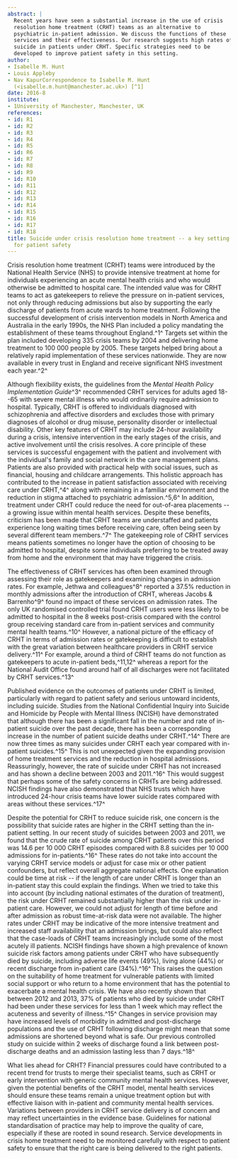 ```yaml
---
abstract: |
  Recent years have seen a substantial increase in the use of crisis
  resolution home treatment (CRHT) teams as an alternative to
  psychiatric in-patient admission. We discuss the functions of these
  services and their effectiveness. Our research suggests high rates of
  suicide in patients under CRHT. Specific strategies need to be
  developed to improve patient safety in this setting.
author:
- Isabelle M. Hunt
- Louis Appleby
- Nav KapurCorrespondence to Isabelle M. Hunt
  (<isabelle.m.hunt@manchester.ac.uk>) [^1]
date: 2016-8
institute:
- 1University of Manchester, Manchester, UK
references:
- id: R1
- id: R2
- id: R3
- id: R4
- id: R5
- id: R6
- id: R7
- id: R8
- id: R9
- id: R10
- id: R11
- id: R12
- id: R13
- id: R14
- id: R15
- id: R16
- id: R17
- id: R18
title: Suicide under crisis resolution home treatment -- a key setting
  for patient safety
---
```


Crisis resolution home treatment (CRHT) teams were introduced by the
National Health Service (NHS) to provide intensive treatment at home for
individuals experiencing an acute mental health crisis and who would
otherwise be admitted to hospital care. The intended value was for CRHT
teams to act as gatekeepers to relieve the pressure on in-patient
services, not only through reducing admissions but also by supporting
the early discharge of patients from acute wards to home treatment.
Following the successful development of crisis intervention models in
North America and Australia in the early 1990s, the NHS Plan included a
policy mandating the establishment of these teams throughout England.^1^
Targets set within the plan included developing 335 crisis teams by 2004
and delivering home treatment to 100 000 people by 2005. These targets
helped bring about a relatively rapid implementation of these services
nationwide. They are now available in every trust in England and receive
significant NHS investment each year.^2^

Although flexibility exists, the guidelines from the *Mental Health
Policy Implementation Guide*^3^ recommended CRHT services for adults
aged 18--65 with severe mental illness who would ordinarily require
admission to hospital. Typically, CRHT is offered to individuals
diagnosed with schizophrenia and affective disorders and excludes those
with primary diagnoses of alcohol or drug misuse, personality disorder
or intellectual disability. Other key features of CRHT may include
24-hour availability during a crisis, intensive intervention in the
early stages of the crisis, and active involvement until the crisis
resolves. A core principle of these services is successful engagement
with the patient and involvement with the individual\'s family and
social network in the care management plans. Patients are also provided
with practical help with social issues, such as financial, housing and
childcare arrangements. This holistic approach has contributed to the
increase in patient satisfaction associated with receiving care under
CRHT,^4^ along with remaining in a familiar environment and the
reduction in stigma attached to psychiatric admission.^5,6^ In addition,
treatment under CRHT could reduce the need for out-of-area placements --
a growing issue within mental health services. Despite these benefits,
criticism has been made that CRHT teams are understaffed and patients
experience long waiting times before receiving care, often being seen by
several different team members.^7^ The gatekeeping role of CRHT services
means patients sometimes no longer have the option of choosing to be
admitted to hospital, despite some individuals preferring to be treated
away from home and the environment that may have triggered the crisis.

The effectiveness of CRHT services has often been examined through
assessing their role as gatekeepers and examining changes in admission
rates. For example, Jethwa and colleagues^8^ reported a 37.5% reduction
in monthly admissions after the introduction of CRHT, whereas Jacobs &
Barrenho^9^ found no impact of these services on admission rates. The
only UK randomised controlled trial found CRHT users were less likely to
be admitted to hospital in the 8 weeks post-crisis compared with the
control group receiving standard care from in-patient services and
community mental health teams.^10^ However, a national picture of the
efficacy of CRHT in terms of admission rates or gatekeeping is difficult
to establish with the great variation between healthcare providers in
CRHT service delivery.^11^ For example, around a third of CRHT teams do
not function as gatekeepers to acute in-patient beds,^11,12^ whereas a
report for the National Audit Office found around half of all discharges
were not facilitated by CRHT services.^13^

Published evidence on the outcomes of patients under CRHT is limited,
particularly with regard to patient safety and serious untoward
incidents, including suicide. Studies from the National Confidential
Inquiry into Suicide and Homicide by People with Mental Illness (NCISH)
have demonstrated that although there has been a significant fall in the
number and rate of in-patient suicide over the past decade, there has
been a corresponding increase in the number of patient suicide deaths
under CRHT.^14^ There are now three times as many suicides under CRHT
each year compared with in-patient suicides.^15^ This is not unexpected
given the expanding provision of home treatment services and the
reduction in hospital admissions. Reassuringly, however, the rate of
suicide under CRHT has not increased and has shown a decline between
2003 and 2011.^16^ This would suggest that perhaps some of the safety
concerns in CRHTs are being addressed. NCISH findings have also
demonstrated that NHS trusts which have introduced 24-hour crisis teams
have lower suicide rates compared with areas without these services.^17^

Despite the potential for CRHT to reduce suicide risk, one concern is
the possibility that suicide rates are higher in the CRHT setting than
the in-patient setting. In our recent study of suicides between 2003 and
2011, we found that the crude rate of suicide among CRHT patients over
this period was 14.6 per 10 000 CRHT episodes compared with 8.8 suicides
per 10 000 admissions for in-patients.^16^ These rates do not take into
account the varying CRHT service models or adjust for case mix or other
patient confounders, but reflect overall aggregate national effects. One
explanation could be time at risk -- if the length of care under CRHT is
longer than an in-patient stay this could explain the findings. When we
tried to take this into account (by including national estimates of the
duration of treatment), the risk under CRHT remained substantially
higher than the risk under in-patient care. However, we could not adjust
for length of time before and after admission as robust time-at-risk
data were not available. The higher rates under CRHT may be indicative
of the more intensive treatment and increased staff availability that an
admission brings, but could also reflect that the case-loads of CRHT
teams increasingly include some of the most acutely ill patients. NCISH
findings have shown a high prevalence of known suicide risk factors
among patients under CRHT who have subsequently died by suicide,
including adverse life events (49%), living alone (44%) or recent
discharge from in-patient care (34%).^16^ This raises the question on
the suitability of home treatment for vulnerable patients with limited
social support or who return to a home environment that has the
potential to exacerbate a mental health crisis. We have also recently
shown that between 2012 and 2013, 37% of patients who died by suicide
under CRHT had been under these services for less than 1 week which may
reflect the acuteness and severity of illness.^15^ Changes in service
provision may have increased levels of morbidity in admitted and
post-discharge populations and the use of CRHT following discharge might
mean that some admissions are shortened beyond what is safe. Our
previous controlled study on suicide within 2 weeks of discharge found a
link between post-discharge deaths and an admission lasting less than 7
days.^18^

What lies ahead for CRHT? Financial pressures could have contributed to
a recent trend for trusts to merge their specialist teams, such as CRHT
or early intervention with generic community mental health services.
However, given the potential benefits of the CRHT model, mental health
services should ensure these teams remain a unique treatment option but
with effective liaison with in-patient and community mental health
services. Variations between providers in CRHT service delivery is of
concern and may reflect uncertainties in the evidence base. Guidelines
for national standardisation of practice may help to improve the quality
of care, especially if these are rooted in sound research. Service
developments in crisis home treatment need to be monitored carefully
with respect to patient safety to ensure that the right care is being
delivered to the right patients.

[^1]: **Isabelle M. Hunt**, Research Fellow, **Louis Appleby**,
    Professor and Director, and **Nav Kapur**, Professor and Head of
    Suicide Research, National Confidential Inquiry into Suicide and
    Homicide by People with Mental Illness, University of Manchester,
    UK.
